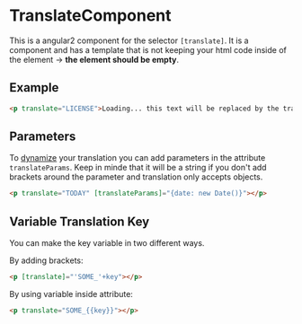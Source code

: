 # TranslateComponent

This is a angular2 component for the selector `[translate]`. It is a component and has a template that is not
keeping your html code inside of the element -> **the element should be empty**.
 
## Example
```html
<p translate="LICENSE">Loading... this text will be replaced by the translated value</p>
```

## Parameters
To [dynamize](docs/dynamize.md) your translation you can add parameters in the attribute `translateParams`. Keep
in minde that it will be a string if you don't add brackets around the parameter and translation only accepts
objects.

```html
<p translate="TODAY" [translateParams]="{date: new Date()}"></p> 
```

## Variable Translation Key
You can make the key variable in two different ways.

By adding brackets:
```html
<p [translate]="'SOME_'+key"></p>
```

By using variable inside attribute:
```html
<p translate="SOME_{{key}}"></p>
```
